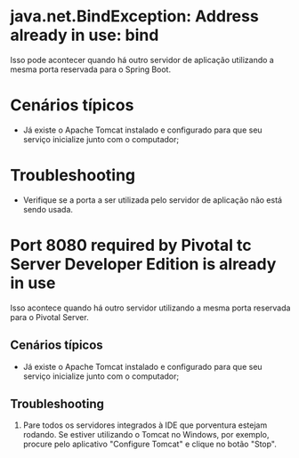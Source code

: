 # java.net.BindException: Address already in use: bind

Isso pode acontecer quando há outro servidor de aplicação utilizando a mesma porta reservada para o Spring Boot.

# Cenários típicos

* Já existe o Apache Tomcat instalado e configurado para que seu serviço inicialize junto com o computador;

# Troubleshooting

* Verifique se a porta a ser utilizada pelo servidor de aplicação não está sendo usada.

# Port 8080 required by Pivotal tc Server Developer Edition is already in use

Isso acontece quando há outro servidor utilizando a mesma porta reservada para o Pivotal Server.

## Cenários típicos
* Já existe o Apache Tomcat instalado e configurado para que seu serviço inicialize junto com o computador;

## Troubleshooting
1. Pare todos os servidores integrados à IDE que porventura estejam rodando. Se estiver utilizando o Tomcat no Windows, por exemplo, procure pelo aplicativo "Configure Tomcat" e clique no botão "Stop".

